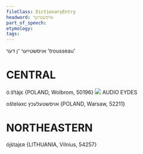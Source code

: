 ```yaml
---
fileClass: DictionaryEntry
headword: אויסשטײַער
part_of_speech: 
etymology: 
tags: 
---
```

אויסשטײַער
־ן
דער
'trousseau'

CENTRAL
========

óːšʲtàjɛ {POLAND, Wolbrom, 50196}
![](http://www.eydes.de/bin/a?A=50196-175.050)
AUDIO EYDES

ošteləxc אויסשטעלעכץ {POLAND, Warsaw, 52211}

NORTHEASTERN
==============

ójs̀tajɛʀ {LITHUANIA, Vilnius, 54257}